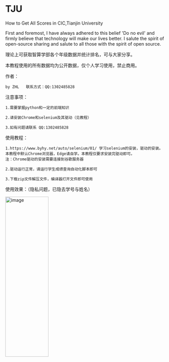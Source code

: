 # TJU
How to Get All Scores in CIC,Tianjin University

First and foremost, I have always adhered to this belief 'Do no evil' and  firmly believe 
that technology will make our lives better.
I salute the spirit of open-source sharing and salute to all those with the spirit of open source.

理论上可获取智算学部各个年级数据并统计排名，可与大家分享。

本教程使用的所有数据均为公开数据，仅个人学习使用，禁止商用。

作者：

    by ZHL   联系方式：QQ:1302485828

注意事项：

    1.需要掌握python和一定的前端知识
    
    2.请安装Chrome和selenium及其驱动（见教程）
    
    3.如有问题请联系 QQ:1302485828

    
    
使用教程：

    1.https://www.byhy.net/auto/selenium/01/ 学习selenium的安装，驱动的安装。
    本教程中默认Chrome浏览器，Edge请自学。本教程仅要求安装完驱动即可。
    注：Chrome驱动的安装需要连接到谷歌服务器
    
    2.驱动运行正常，请运行学生成绩查询自动化脚本即可

    3.下载zip文件解压文件，编译器打开文件即可使用


使用效果：（隐私问题，已隐去学号与姓名）

<img width="135" height="500" alt="image" src="https://github.com/user-attachments/assets/31ba5451-86c2-48ba-8e9d-be108df7ec7c" />

